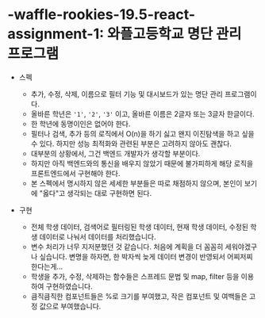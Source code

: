 # -waffle-rookies-19.5-react-assignment-1: 와플고등학교 명단 관리 프로그램
- 스펙 
  - 추가, 수정, 삭제, 이름으로 필터 기능 및 대시보드가 있는 명단 관리 프로그램이다.
  - 올바른 학년은 `'1'`, `'2'`, `'3'` 이고, 올바른 이름은 2글자 또는 3글자 한글이다.
  - 한 학년에 동명이인은 없어야 한다.
  - 필터나 검색, 추가 등의 로직에서 O(n)을 하기 싫고 왠지 이진탐색을 하고 싶을 수 있다. 하지만 성능 최적화와 관련된 부분은 고려하지 않아도 괜찮다.
  - 대부분의 상황에서, 그건 백엔드 개발자가 생각할 부분이다.
  - 하지만 아직 백엔드와의 통신을 배우지 않았기 때문에 불가피하게 해당 로직을 프론트엔드에서 구현해야 한다.
  - 본 스펙에서 명시하지 않은 세세한 부분들은 따로 채점하지 않으며, 본인이 보기에 "옳다"고 생각되는 대로 구현하면 된다.
  
- 구현
  - 전체 학생 데이터, 검색어로 필터링된 학생 데이터, 현재 학생 데이터, 수정된 학생 데이터로 나눠서 데이터를 처리했습니다.
  - 변수 처리가 너무 지저분했던 것 같습니다. 처음에 계획을 더 꼼꼼히 세워야겠구나 싶습니다. 변명을 하자면, 한 박자씩 늦게 데이터 변경이 반영되서 어찌저찌 한다는게...
  - 학생을 추가, 수정, 삭제하는 함수들은 스프레드 문법 및 map, filter 등을 이용하여 구현하였습니다.
  - 큼직큼직한 컴포넌트들은 %로 크기를 부여했고, 작은 컴포넌트 및 여백들은 고정 값으로 부여했습니다.
    
